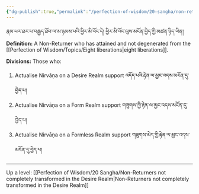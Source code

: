 ```yaml
---
{"dg-publish":true,"permalink":"/perfection-of-wisdom/20-sangha/non-returners-actualising-with-a-body/"}
---
```


རྣམ་པར་ཐར་པ་བརྒྱད་ཐོབ་ལ་མ་ཉམས་པའི་ཕྱིར་མི་འོང་དེ། ཕྱིར་མི་འོང་ལུས་མངོན་བྱེད་ཀྱི་མཚན་ཉིད་ཡིན།
**Definition:** A Non-Returner who has attained and not degenerated from the [[Perfection of Wisdom/Topics/Eight liberations\|eight liberations]].

**Divisions:** Those who:
1. Actualise Nirvāṇa on a Desire Realm support འདོད་པའི་རྟེན་ལ་མྱང་འདས་མངོན་དུ་བྱེད་པ།
2. Actualise Nirvāṇa on a Form Realm support གཟུགས་ཀྱི་རྟེན་ལ་མྱང་འདས་མངོན་དུ་བྱེད་པ།
3. Actualise Nirvāṇa on a Formless Realm support གཟུགས་མེད་ཀྱི་རྟེན་ལ་མྱང་འདས་མངོན་དུ་བྱེད་པ།



---
Up a level: [[Perfection of Wisdom/20 Sangha/Non-Returners not completely transformed in the Desire Realm\|Non-Returners not completely transformed in the Desire Realm]]